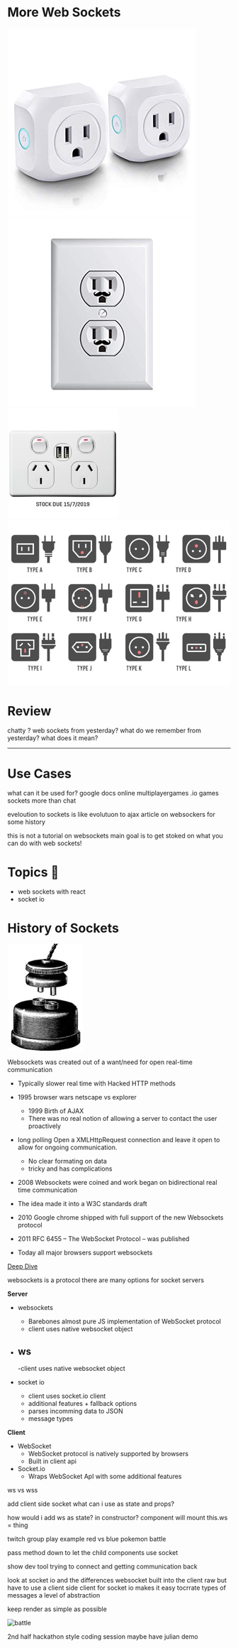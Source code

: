 # More Web Sockets
![socket](https://raw.githubusercontent.com/tborsa/LighthouseLabs/master/lectures/Week6/Day4/Lecture/assets/sockets.jpg)
![socket](https://raw.githubusercontent.com/tborsa/LighthouseLabs/master/lectures/Week6/Day4/Lecture/assets/socket2.jpg)
![socket](https://raw.githubusercontent.com/tborsa/LighthouseLabs/master/lectures/Week6/Day4/Lecture/assets/socket3.jpg)
![socket](https://raw.githubusercontent.com/tborsa/LighthouseLabs/master/lectures/Week6/Day4/Lecture/assets/socket4.jpg)


# Review

chatty ? 
web sockets from yesterday?
what do we remember from yesterday?
what does it mean?

---

# Use Cases
what can it be used for? 
    google docs
    online multiplayergames
    .io games sockets 
    more than chat 
    
eveloution to sockets is like evolutuon to ajax
article on websockers for some history 


this is not a tutorial on websockets 
main goal is to get stoked on what you can do with web sockets!

# Topics 📢

- web sockets with react
- socket io


# History of Sockets
![history](https://raw.githubusercontent.com/tborsa/LighthouseLabs/master/lectures/Week6/Day4/Lecture/assets/history.jpg)

Websockets was created out of a want/need for open real-time communication

- Typically slower real time with Hacked HTTP methods
- 1995 browser wars netscape vs explorer
  - 1999 Birth of AJAX 
  - There was no real notion of allowing a server to contact the user proactively

- long polling
  Open a XMLHttpRequest connection and leave it open to allow for ongoing communication.
  - No clear formating on data
  - tricky and has complications

- 2008 Websockets were coined and work began on bidirectional real time communication
- The idea made it into a W3C standards draft 
- 2010 Google chrome shipped with full support of the new Websockets protocol
- 2011 RFC 6455 – The WebSocket Protocol – was published 
- Today all major browsers support websockets

[Deep Dive](https://www.ably.io/concepts/websockets)



websockets is a protocol there are many options for socket servers 

__Server__
- websockets
  - Barebones almost pure JS implementation of WebSocket protocol
  - client uses native websocket object

- ws
  -
  -client uses native websocket object

- socket io 
  - client uses socket.io client
  - additional features + fallback options
  - parses incomming data to JSON
  - message types 

__Client__

- WebSocket
  - WebSocket protocol is natively supported by browsers
  - Built in client api
- Socket.io
  - Wraps WebSocket ApI with some additional features

ws vs wss

add client side socket 
what can i use as state and props?

how would i add ws as state?
in constructor? 
component will mount
this.ws = thing

twitch group play example 
red vs blue 
pokemon battle 

pass method down to let the child components use socket


show dev tool trying to connect and getting communication back 


look at socket io
and the differences
websocket built into the client raw
but have to use a client side client for socket io
makes it easy tocrrate types of messages
a level of abstraction

keep render as simple as possible
 

![battle](https://raw.githubusercontent.com/tborsa/LighthouseLabs/master/lectures/Week6/Day1/Lecture/assets/battle.jpg)

2nd half hackathon style coding session 
maybe have julian demo 

